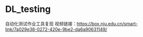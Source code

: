 # DL_testing
自动化测试作业工具复现
视频链接：https://box.nju.edu.cn/smart-link/7a029e38-0272-420e-9be2-da6a90631149/
